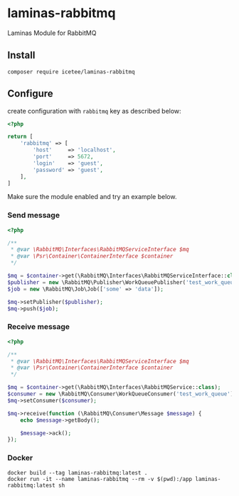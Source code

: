 # laminas-rabbitmq
Laminas Module for RabbitMQ

## Install

`composer require icetee/laminas-rabbitmq`


## Configure

create configuration with `rabbitmq` key as described below:

```php
<?php

return [
    'rabbitmq' => [
        'host'     => 'localhost',
        'port'     => 5672,
        'login'    => 'guest',
        'password' => 'guest',
    ],
]
```

Make sure the module enabled and try an example below.

### Send message

```php
<?php

/**
 * @var \RabbitMQ\Interfaces\RabbitMQServiceInterface $mq
 * @var \Psr\Container\ContainerInterface $container
 */

$mq = $container->get(\RabbitMQ\Interfaces\RabbitMQServiceInterface::class);
$publisher = new \RabbitMQ\Publisher\WorkQueuePublisher('test_work_queue');
$job = new \RabbitMQ\Job\Job(['some' => 'data']);

$mq->setPublisher($publisher);
$mq->push($job);
```

### Receive message

```php
<?php

/**
 * @var \RabbitMQ\Interfaces\RabbitMQServiceInterface $mq
 * @var \Psr\Container\ContainerInterface $container
 */

$mq = $container->get(\RabbitMQ\Interfaces\RabbitMQService::class);
$consumer = new \RabbitMQ\Consumer\WorkQueueConsumer('test_work_queue');
$mq->setConsumer($consumer);

$mq->receive(function (\RabbitMQ\Consumer\Message $message) {
    echo $message->getBody();

    $message->ack();
});
```

### Docker

```
docker build --tag laminas-rabbitmq:latest .
docker run -it --name laminas-rabbitmq --rm -v $(pwd):/app laminas-rabbitmq:latest sh
```
